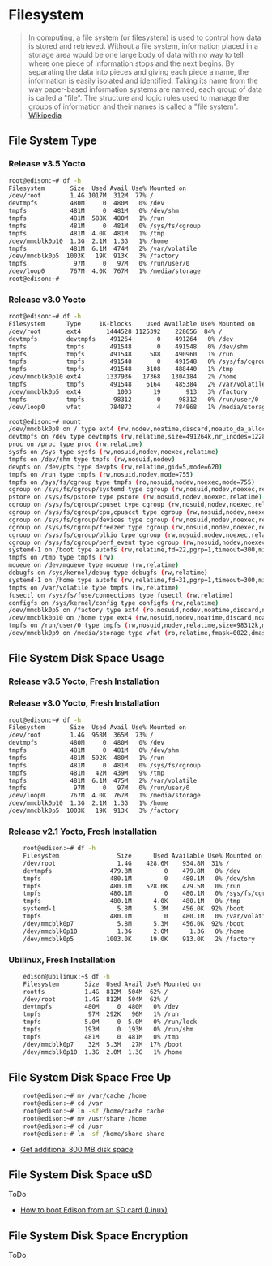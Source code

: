 # Filesystem

> In computing, a file system (or filesystem) is used to control how data is stored and retrieved. Without a file system, information placed in a storage area would be one large body of data with no way to tell where one piece of information stops and the next begins. By separating the data into pieces and giving each piece a name, the information is easily isolated and identified. Taking its name from the way paper-based information systems are named, each group of data is called a "file". The structure and logic rules used to manage the groups of information and their names is called a "file system". [Wikipedia](https://en.wikipedia.org/wiki/File_system)

## File System Type

### Release v3.5 Yocto 

```sh
root@edison:~# df -h                                                            
Filesystem       Size  Used Avail Use% Mounted on                               
/dev/root        1.4G 1017M  312M  77% /                                        
devtmpfs         480M     0  480M   0% /dev                                     
tmpfs            481M     0  481M   0% /dev/shm                                 
tmpfs            481M  588K  480M   1% /run                                     
tmpfs            481M     0  481M   0% /sys/fs/cgroup                           
tmpfs            481M  4.0K  481M   1% /tmp                                     
/dev/mmcblk0p10  1.3G  2.1M  1.3G   1% /home                                    
tmpfs            481M  6.1M  474M   2% /var/volatile                            
/dev/mmcblk0p5  1003K   19K  913K   3% /factory                                 
tmpfs             97M     0   97M   0% /run/user/0                              
/dev/loop0       767M  4.0K  767M   1% /media/storage      
root@edison:~# 
```

### Release v3.0 Yocto 

```sh
root@edison:~# df -h
Filesystem      Type     1K-blocks    Used Available Use% Mounted on
/dev/root       ext4       1444528 1125392    228656  84% /
devtmpfs        devtmpfs    491264       0    491264   0% /dev
tmpfs           tmpfs       491548       0    491548   0% /dev/shm
tmpfs           tmpfs       491548     588    490960   1% /run
tmpfs           tmpfs       491548       0    491548   0% /sys/fs/cgroup
tmpfs           tmpfs       491548    3108    488440   1% /tmp
/dev/mmcblk0p10 ext4       1337936   17368   1304184   2% /home
tmpfs           tmpfs       491548    6164    485384   2% /var/volatile
/dev/mmcblk0p5  ext4          1003      19       913   3% /factory
tmpfs           tmpfs        98312       0     98312   0% /run/user/0
/dev/loop0      vfat        784872       4    784868   1% /media/storage
```

```sh
root@edison:~# mount
/dev/mmcblk0p8 on / type ext4 (rw,nodev,noatime,discard,noauto_da_alloc,data=ordered)
devtmpfs on /dev type devtmpfs (rw,relatime,size=491264k,nr_inodes=122816,mode=755)
proc on /proc type proc (rw,relatime)
sysfs on /sys type sysfs (rw,nosuid,nodev,noexec,relatime)
tmpfs on /dev/shm type tmpfs (rw,nosuid,nodev)
devpts on /dev/pts type devpts (rw,relatime,gid=5,mode=620)
tmpfs on /run type tmpfs (rw,nosuid,nodev,mode=755)
tmpfs on /sys/fs/cgroup type tmpfs (ro,nosuid,nodev,noexec,mode=755)
cgroup on /sys/fs/cgroup/systemd type cgroup (rw,nosuid,nodev,noexec,relatime,xattr,release_agent=/lib)
pstore on /sys/fs/pstore type pstore (rw,nosuid,nodev,noexec,relatime)
cgroup on /sys/fs/cgroup/cpuset type cgroup (rw,nosuid,nodev,noexec,relatime,cpuset)
cgroup on /sys/fs/cgroup/cpu,cpuacct type cgroup (rw,nosuid,nodev,noexec,relatime,cpuacct,cpu)
cgroup on /sys/fs/cgroup/devices type cgroup (rw,nosuid,nodev,noexec,relatime,devices)
cgroup on /sys/fs/cgroup/freezer type cgroup (rw,nosuid,nodev,noexec,relatime,freezer)
cgroup on /sys/fs/cgroup/blkio type cgroup (rw,nosuid,nodev,noexec,relatime,blkio)
cgroup on /sys/fs/cgroup/perf_event type cgroup (rw,nosuid,nodev,noexec,relatime,perf_event)
systemd-1 on /boot type autofs (rw,relatime,fd=22,pgrp=1,timeout=300,minproto=5,maxproto=5,direct)
tmpfs on /tmp type tmpfs (rw)
mqueue on /dev/mqueue type mqueue (rw,relatime)
debugfs on /sys/kernel/debug type debugfs (rw,relatime)
systemd-1 on /home type autofs (rw,relatime,fd=31,pgrp=1,timeout=300,minproto=5,maxproto=5,direct)
tmpfs on /var/volatile type tmpfs (rw,relatime)
fusectl on /sys/fs/fuse/connections type fusectl (rw,relatime)
configfs on /sys/kernel/config type configfs (rw,relatime)
/dev/mmcblk0p5 on /factory type ext4 (ro,nosuid,nodev,noatime,discard,noauto_da_alloc)
/dev/mmcblk0p10 on /home type ext4 (rw,nosuid,nodev,noatime,discard,noauto_da_alloc,data=ordered)
tmpfs on /run/user/0 type tmpfs (rw,nosuid,nodev,relatime,size=98312k,mode=700)
/dev/mmcblk0p9 on /media/storage type vfat (ro,relatime,fmask=0022,dmask=0022,codepage=437,iocharset=i)
```

## File System Disk Space Usage

### Release v3.5 Yocto, Fresh Installation



### Release v3.0 Yocto, Fresh Installation

```sh
root@edison:~# df -h
Filesystem       Size  Used Avail Use% Mounted on
/dev/root        1.4G  958M  365M  73% /
devtmpfs         480M     0  480M   0% /dev
tmpfs            481M     0  481M   0% /dev/shm
tmpfs            481M  592K  480M   1% /run
tmpfs            481M     0  481M   0% /sys/fs/cgroup
tmpfs            481M   42M  439M   9% /tmp
tmpfs            481M  6.1M  475M   2% /var/volatile
tmpfs             97M     0   97M   0% /run/user/0
/dev/loop0       767M  4.0K  767M   1% /media/storage
/dev/mmcblk0p10  1.3G  2.1M  1.3G   1% /home
/dev/mmcblk0p5  1003K   19K  913K   3% /factory
```

### Release v2.1 Yocto, Fresh Installation

```sh
    root@edison:~# df -h
    Filesystem                Size      Used Available Use% Mounted on
    /dev/root                 1.4G    428.6M    934.8M  31% /
    devtmpfs                479.8M         0    479.8M   0% /dev
    tmpfs                   480.1M         0    480.1M   0% /dev/shm
    tmpfs                   480.1M    528.0K    479.5M   0% /run
    tmpfs                   480.1M         0    480.1M   0% /sys/fs/cgroup
    tmpfs                   480.1M      4.0K    480.1M   0% /tmp
    systemd-1                 5.8M      5.3M    456.0K  92% /boot
    tmpfs                   480.1M         0    480.1M   0% /var/volatile
    /dev/mmcblk0p7            5.8M      5.3M    456.0K  92% /boot
    /dev/mmcblk0p10           1.3G      2.0M      1.3G   0% /home
    /dev/mmcblk0p5         1003.0K     19.0K    913.0K   2% /factory
```

### Ubilinux, Fresh Installation

```sh
    edison@ubilinux:~$ df -h
    Filesystem       Size  Used Avail Use% Mounted on
    rootfs           1.4G  812M  504M  62% /
    /dev/root        1.4G  812M  504M  62% /
    devtmpfs         480M     0  480M   0% /dev
    tmpfs             97M  292K   96M   1% /run
    tmpfs            5.0M     0  5.0M   0% /run/lock
    tmpfs            193M     0  193M   0% /run/shm
    tmpfs            481M     0  481M   0% /tmp
    /dev/mmcblk0p7    32M  5.3M   27M  17% /boot
    /dev/mmcblk0p10  1.3G  2.0M  1.3G   1% /home
```

## File System Disk Space Free Up

```sh
    root@edison:~# mv /var/cache /home
    root@edison:~# cd /var
    root@edison:~# ln -sf /home/cache cache
    root@edison:~# mv /usr/share /home
    root@edison:~# cd /usr
    root@edison:~# ln -sf /home/share share
```

- [Get additional 800 MB disk space](http://www.helios.de/heliosapp/edison/)

## File System Disk Space uSD

ToDo

- [How to boot Edison from an SD card (Linux)](https://communities.intel.com/thread/61048?tstart=0)

## File System Disk Space Encryption

ToDo